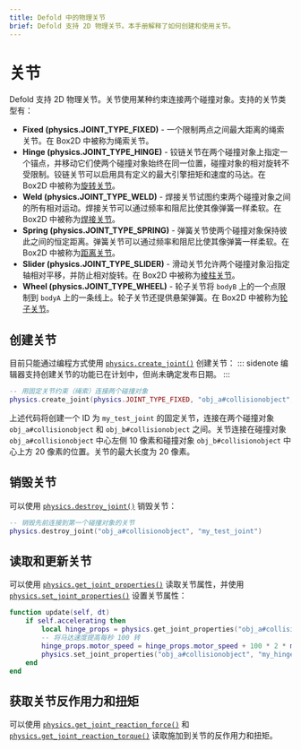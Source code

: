 ```yaml
---
title: Defold 中的物理关节
brief: Defold 支持 2D 物理关节。本手册解释了如何创建和使用关节。
---
```


# 关节

Defold 支持 2D 物理关节。关节使用某种约束连接两个碰撞对象。支持的关节类型有：

* **Fixed (physics.JOINT_TYPE_FIXED)** - 一个限制两点之间最大距离的绳索关节。在 Box2D 中被称为绳索关节。
* **Hinge (physics.JOINT_TYPE_HINGE)** - 铰链关节在两个碰撞对象上指定一个锚点，并移动它们使两个碰撞对象始终在同一位置，碰撞对象的相对旋转不受限制。铰链关节可以启用具有定义的最大引擎扭矩和速度的马达。在 Box2D 中被称为[旋转关节](https://box2d.org/documentation/group__revolute__joint.html#details)。
* **Weld (physics.JOINT_TYPE_WELD)** - 焊接关节试图约束两个碰撞对象之间的所有相对运动。焊接关节可以通过频率和阻尼比使其像弹簧一样柔软。在 Box2D 中被称为[焊接关节](https://box2d.org/documentation/group__weld__joint.html#details)。
* **Spring (physics.JOINT_TYPE_SPRING)** - 弹簧关节使两个碰撞对象保持彼此之间的恒定距离。弹簧关节可以通过频率和阻尼比使其像弹簧一样柔软。在 Box2D 中被称为[距离关节](https://box2d.org/documentation/group__distance__joint.html#details)。
* **Slider (physics.JOINT_TYPE_SLIDER)** - 滑动关节允许两个碰撞对象沿指定轴相对平移，并防止相对旋转。在 Box2D 中被称为[棱柱关节](https://box2d.org/documentation/group__prismatic__joint.html#details)。
* **Wheel (physics.JOINT_TYPE_WHEEL)** - 轮子关节将 `bodyB` 上的一个点限制到 `bodyA` 上的一条线上。轮子关节还提供悬架弹簧。在 Box2D 中被称为[轮子关节](https://box2d.org/documentation/group__wheel__joint.html#details)。

## 创建关节

目前只能通过编程方式使用 [`physics.create_joint()`](/ref/physics/#physics.create_joint:joint_type-collisionobject_a-joint_id-position_a-collisionobject_b-position_b-[properties]) 创建关节：
::: sidenote
编辑器支持创建关节的功能已在计划中，但尚未确定发布日期。
:::

```lua
-- 用固定关节约束（绳索）连接两个碰撞对象
physics.create_joint(physics.JOINT_TYPE_FIXED, "obj_a#collisionobject", "my_test_joint", vmath.vector3(10, 0, 0), "obj_b#collisionobject", vmath.vector3(0, 20, 0), { max_length = 20 })
```

上述代码将创建一个 ID 为 `my_test_joint` 的固定关节，连接在两个碰撞对象 `obj_a#collisionobject` 和 `obj_b#collisionobject` 之间。关节连接在碰撞对象 `obj_a#collisionobject` 中心左侧 10 像素和碰撞对象 `obj_b#collisionobject` 中心上方 20 像素的位置。关节的最大长度为 20 像素。

## 销毁关节

可以使用 [`physics.destroy_joint()`](/ref/physics/#physics.destroy_joint:collisionobject-joint_id) 销毁关节：

```lua
-- 销毁先前连接到第一个碰撞对象的关节
physics.destroy_joint("obj_a#collisionobject", "my_test_joint")
```

## 读取和更新关节

可以使用 [`physics.get_joint_properties()`](/ref/physics/#physics.get_joint_properties:collisionobject-joint_id) 读取关节属性，并使用 [`physics.set_joint_properties()`](/ref/physics/#physics.set_joint_properties:collisionobject-joint_id-properties) 设置关节属性：

```lua
function update(self, dt)
    if self.accelerating then
        local hinge_props = physics.get_joint_properties("obj_a#collisionobject", "my_hinge")
        -- 将马达速度提高每秒 100 转
        hinge_props.motor_speed = hinge_props.motor_speed + 100 * 2 * math.pi * dt
        physics.set_joint_properties("obj_a#collisionobject", "my_hinge", hinge_props)
    end
end
```

## 获取关节反作用力和扭矩

可以使用 [`physics.get_joint_reaction_force()`](/ref/physics/#physics.get_joint_reaction_force:collisionobject-joint_id) 和 [`physics.get_joint_reaction_torque()`](/ref/physics/#physics.get_joint_reaction_torque:collisionobject-joint_id) 读取施加到关节的反作用力和扭矩。

